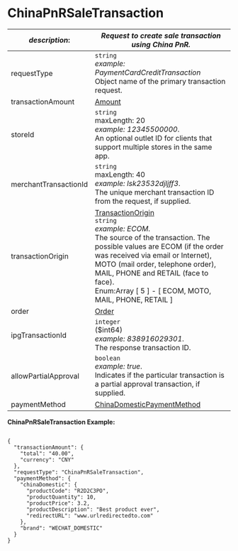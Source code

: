
# ChinaPnRSaleTransaction

| *description*:   | *Request to create sale transaction using China PnR.*|
|----|----|
| requestType |    ``` string ```   <br/> *example:   PaymentCardCreditTransaction*   <br/> Object name of the primary transaction request.|
| transactionAmount | [Amount](?path=docs/schemas-md/Amount.md)|
| storeId |    ``` string ```  <br/> maxLength: 20   <br/> *example: 12345500000*.  <br/> An optional outlet ID for clients that support multiple stores in the same app.|
| merchantTransactionId |    ``` string ```   <br/>  maxLength: 40  <br/> *example: lsk23532djljff3*.  <br/> The unique merchant transaction ID from the request, if supplied.|
| transactionOrigin |  [TransactionOrigin](?path=docs/schemas-md/TransactionOrigin.md)  <br/>   ``` string ```  <br/> *example: ECOM*. <br/> The source of the transaction. The possible values are ECOM (if the order was received via email or Internet), MOTO (mail order, telephone order), MAIL, PHONE and RETAIL (face to face). <br/>  Enum:Array [ 5 ] - [ ECOM, MOTO, MAIL, PHONE, RETAIL ]|
| order | [Order](?path=docs/schemas-md/Order.md)|
| ipgTransactionId |    ``` integer ```  <br/> ($int64)  <br/>  *example: 838916029301*.  <br/> The response transaction ID.|
| allowPartialApproval |    ``` boolean ```  <br/>  *example: true*. <br/>  Indicates if the particular transaction is a partial approval transaction, if supplied.|
| paymentMethod |  [ChinaDomesticPaymentMethod](?path=docs/schemas-md/ChinaDomesticPaymentMethod.md)|    

**ChinaPnRSaleTransaction Example:**

```{r}

{
  "transactionAmount": {
    "total": "40.00",
    "currency": "CNY"
  },
  "requestType": "ChinaPnRSaleTransaction",
  "paymentMethod": {
    "chinaDomestic": {
      "productCode": "R2D2C3PO",
      "productQuantity": 10,
      "productPrice": 3.2,
      "productDescription": "Best product ever",
      "redirectURL": "www.urlredirectedto.com"
    },
    "brand": "WECHAT_DOMESTIC"
  }
}
```



   


